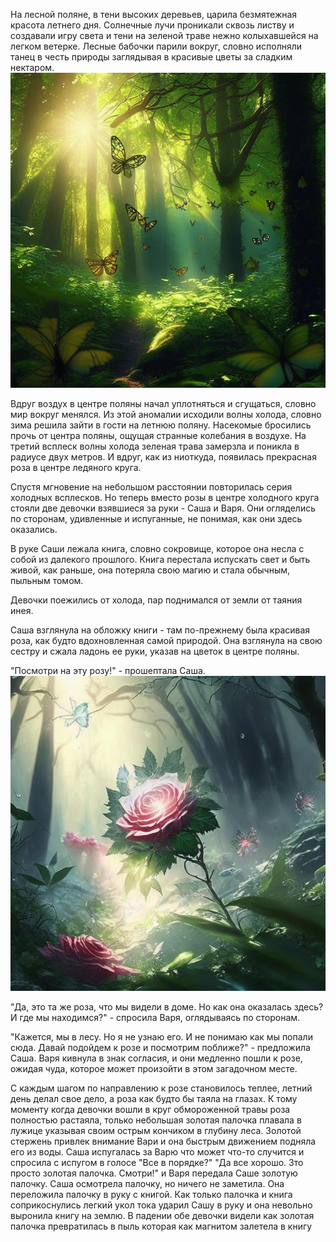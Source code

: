 На лесной поляне, в тени высоких деревьев, царила безмятежная красота летнего дня. Солнечные лучи проникали сквозь листву и создавали игру света и тени на зеленой траве нежно колыхавшейся на легком ветерке. Лесные бабочки парили вокруг, словно исполняли танец в честь природы заглядывая в красивые цветы за сладким нектаром.
![Лес](../utils/images/Часть%201:%20Лесной%20алекорн/Лес1.jpeg)

Вдруг воздух в центре поляны начал уплотняться и сгущаться, словно мир вокруг менялся. Из этой аномалии исходили волны холода, словно зима решила зайти в гости на летнюю поляну. Насекомые бросились прочь от центра поляны, ощущая странные колебания в воздухе. На третий всплеск волны холода зеленая трава замерзла и поникла в радиусе двух метров. И вдруг, как из ниоткуда, появилась прекрасная роза в центре ледяного круга.

Спустя мгновение на небольшом расстоянии повторилась серия холодных всплесков. Но теперь вместо розы в центре холодного круга стояли две девочки взявшиеся за руки - Саша и Варя. Они огляделись по сторонам, удивленные и испуганные, не понимая, как они здесь оказались.

В руке Саши лежала книга, словно сокровище, которое она несла с собой из далекого прошлого. Книга перестала испускать свет и быть живой, как раньше, она потеряла свою магию и стала обычным, пыльным томом.

Девочки поежились от холода, пар поднимался от земли от таяния инея.

Саша взглянула на обложку книги - там по-прежнему была красивая роза, как будто вдохновленная самой природой. Она взглянула на свою сестру и сжала ладонь ее руки, указав на цветок в центре поляны. 

"Посмотри на эту розу!" - прошептала Саша.
![Роза](../utils/images/Часть%201:%20Лесной%20алекорн/Роза_в_лесу.jpg)

"Да, это та же роза, что мы видели в доме. Но как она оказалась здесь? И где мы находимся?" - спросила Варя, оглядываясь по сторонам.

"Кажется, мы в лесу. Но я не узнаю его. И не понимаю как мы попали сюда. Давай подойдем к розе и посмотрим поближе?" - предложила Саша. Варя кивнула в знак согласия, и они медленно пошли к розе, ожидая чуда, которое может произойти в этом загадочном месте.

С каждым шагом по направлению к розе становилось теплее, летний день делал свое дело, а роза как будто бы таяла на глазах. К тому моменту когда девочки вошли в круг обмороженной травы роза полностью растаяла, только небольшая золотая палочка плавала в лужице указывая своим острым кончиком в глубину леса.
Золотой стержень привлек внимание Вари и она быстрым движением подняла его из воды. Саша испугалась за Варю что может что-то случится и спросила с испугом в голосе "Все в порядке?"
"Да все хорошо. Зто просто золотая палочка. Смотри!" и Варя передала Саше золотую палочку. Саша осмотрела палочку, но ничего не заметила. Она переложила палочку в руку с книгой. Как только палочка и книга соприкоснулись легкий укол тока ударил Сашу в руку и она невольно выронила книгу на землю.
В падении обе девочки видели как золотая палочка превратилась в пыль которая как магнитом залетела в книгу







